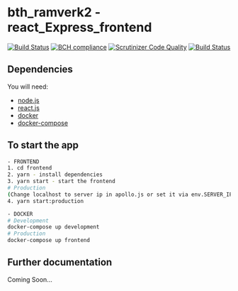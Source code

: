 # bth_ramverk2 - react_Express_frontend

[![Build Status](https://travis-ci.org/Zero2k/bth_ramverk2_frontend.svg?branch=master)](https://travis-ci.org/Zero2k/bth_ramverk2_frontend)
[![BCH compliance](https://bettercodehub.com/edge/badge/Zero2k/bth_ramverk2_frontend?branch=master)](https://bettercodehub.com/)
[![Scrutinizer Code Quality](https://scrutinizer-ci.com/g/Zero2k/bth_ramverk2_frontend/badges/quality-score.png?b=master)](https://scrutinizer-ci.com/g/Zero2k/bth_ramverk2_frontend/?branch=master)
[![Build Status](https://scrutinizer-ci.com/g/Zero2k/bth_ramverk2_frontend/badges/build.png?b=master)](https://scrutinizer-ci.com/g/Zero2k/bth_ramverk2_frontend/build-status/master)

## Dependencies

You will need:
 * [node.js](https://nodejs.org/en/)
 * [react.js](https://reactjs.org/)
 * [docker](https://docs.docker.com/engine/installation/)
 * [docker-compose](https://docs.docker.com/compose/install/)

## To start the app
```bash
- FRONTEND
1. cd frontend
2. yarn - install dependencies
3. yarn start - start the frontend
# Production
(Change localhost to server ip in apollo.js or set it via env.SERVER_IP)
4. yarn start:production

- DOCKER
# Development
docker-compose up development
# Production
docker-compose up frontend
```

## Further documentation

Coming Soon...

